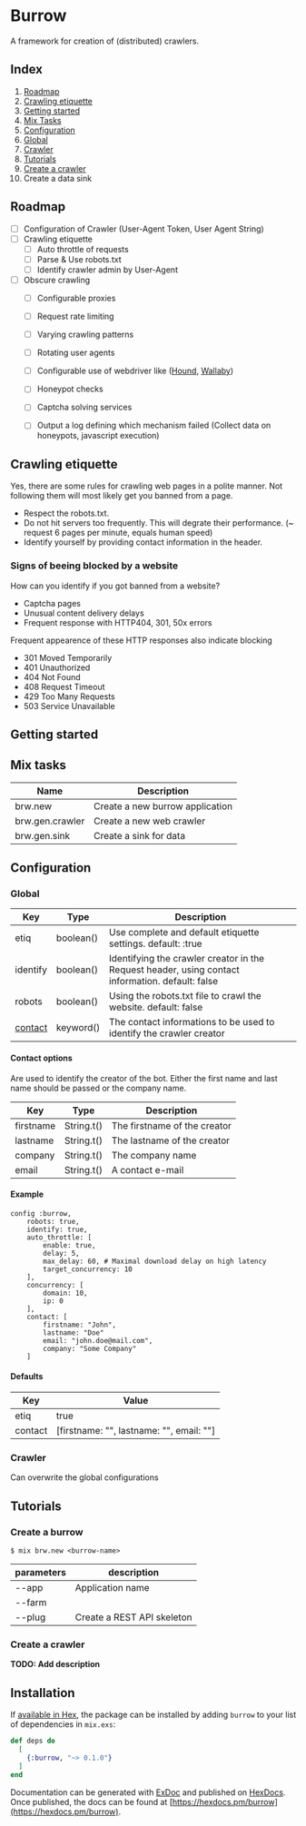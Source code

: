 # Burrow
A framework for creation of (distributed) crawlers.

## Index

1. [Roadmap](#Roadmap)
2. [Crawling etiquette](#Crawling-etiquette)
3. [Getting started](#Getting-started)
4. [Mix Tasks](#Mix-tasks)
5. [Configuration](#Configuration)
 1. [Global](#Global)
 2. [Crawler](#Crawler)
6. [Tutorials](#Tutorials)
  1. [Create a crawler](#Create-a-crawler)
  2. Create a data sink

## Roadmap

- [ ] Configuration of Crawler (User-Agent Token, User Agent String)
- [ ] Crawling etiquette
  - [ ] Auto throttle of requests
  - [ ] Parse & Use robots.txt
  - [ ] Identify crawler admin by User-Agent
- [ ] Obscure crawling
  - [ ] Configurable proxies
  - [ ] Request rate limiting
  - [ ] Varying crawling patterns
  - [ ] Rotating user agents
  - [ ] Configurable use of webdriver like ([Hound](https://github.com/HashNuke/hound), [Wallaby](https://github.com/elixir-wallaby/wallaby))
  - [ ] Honeypot checks
  - [ ] Captcha solving services
  - [ ] Output a log defining which mechanism failed (Collect data on honeypots, javascript execution)



## Crawling etiquette
Yes, there are some rules for crawling web pages in a polite manner. Not following them will most likely get you banned from a page.

- Respect the robots.txt.
- Do not hit servers too frequently. This will degrate their performance. (~ request 6 pages per minute, equals human speed)
- Identify yourself by providing contact information in the header.



### Signs of beeing blocked by a website
How can you identify if you got banned from a website?

- Captcha pages
- Unusual content delivery delays
- Frequent response with HTTP404, 301, 50x errors

Frequent appearence of these HTTP responses also indicate blocking
- 301 Moved Temporarily
- 401 Unauthorized
- 404 Not Found
- 408 Request Timeout
- 429 Too Many Requests
- 503 Service Unavailable


<!-- ## Dependencies
Make sure following packages are installed on your system.

- elixir ~> 1.10
- erlang/OTP 23
- CMake (FastHTML binding) -->


## Getting started



## Mix tasks


| Name | Description
| --- |---
| brw.new | Create a new burrow application
| brw.gen.crawler | Create a new web crawler
| brw.gen.sink | Create a sink for data


## Configuration


### Global


| Key | Type | Description
| --- | --- | ---
| etiq | boolean() | Use complete and default etiquette settings. default: :true
| identify | boolean() | Identifying the crawler creator in the Request header, using contact information. default: false
| robots | boolean() | Using the robots.txt file to crawl the website. default: false
| [contact](#Contact-options) | keyword() | The contact informations to be used to identify the crawler creator



#### Contact options
Are used to identify the creator of the bot. Either the first name and last name should be passed or the company name.


| Key | Type | Description
| --- | ---  | ---
| firstname | String.t() | The firstname of the creator
| lastname | String.t() | The lastname of the creator
| company | String.t() | The company name
| email | String.t() | A contact e-mail


#### Example

```
config :burrow, 
    robots: true,
    identify: true,
    auto_throttle: [
        enable: true,
        delay: 5,
        max_delay: 60, # Maximal download delay on high latency
        target_concurrency: 10
    ],
    concurrency: [
        domain: 10,
        ip: 0
    ],
    contact: [
        firstname: "John",
        lastname: "Doe"
        email: "john.doe@mail.com",
        company: "Some Company"
    ]
```


#### Defaults

| Key | Value
| --- | ---
| etiq | true
| contact | [firstname: "", lastname: "", email: ""]



### Crawler
Can overwrite the global configurations




## Tutorials

### Create a burrow

```shell
$ mix brw.new <burrow-name>
```

| parameters | description
|--- |---
| --app | Application name
| --farm | 
| --plug | Create a REST API skeleton

### Create a crawler



**TODO: Add description**

## Installation

If [available in Hex](https://hex.pm/docs/publish), the package can be installed
by adding `burrow` to your list of dependencies in `mix.exs`:

```elixir
def deps do
  [
    {:burrow, "~> 0.1.0"}
  ]
end
```

Documentation can be generated with [ExDoc](https://github.com/elixir-lang/ex_doc)
and published on [HexDocs](https://hexdocs.pm). Once published, the docs can
be found at [https://hexdocs.pm/burrow](https://hexdocs.pm/burrow).

